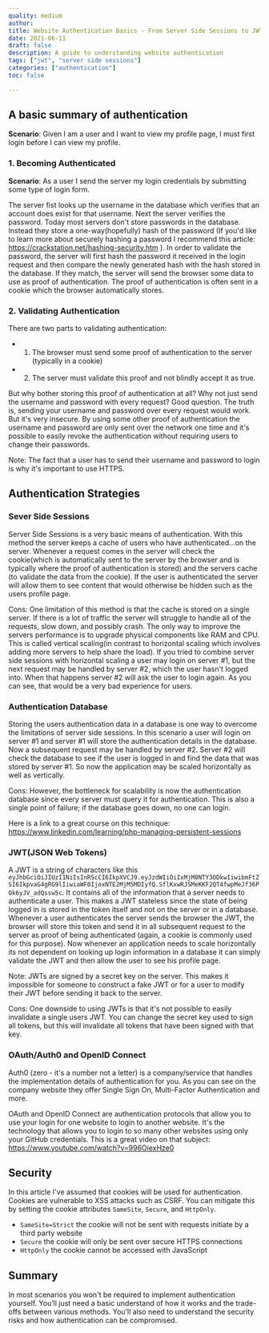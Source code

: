 ```yaml
---
quality: medium
author:
title: Website Authentication Basics - From Server Side Sessions to JWTs
date: 2021-06-11
draft: false
description: A guide to understanding website authentication
tags: ["jwt", "server side sessions"]	
categories: ["authentication"]
toc: false

---
```


## A basic summary of authentication

**Scenario**: Given I am a user and I want to view my profile page, I must first login before I can view my profile.

### 1. Becoming Authenticated

**Scenario**: As a user I send the server my login credentials by submitting some type of login form.

The server fist looks up the username in the database which verifies that an account does exist for that username. Next the server verifies the password. 
Today most servers don't store passwords in the database. Instead they store a one-way(hopefully) hash of the password (If you'd like to learn more about securely hashing a password I recommend this article: https://crackstation.net/hashing-security.htm ). 
In order to validate the password, the server will first hash the password it received in the login request and then compare the newly generated hash with the hash stored in the database. 
If they match, the server will send the browser some data to use as proof of authentication. The proof of authentication is often sent in a cookie which the browser automatically stores. 

### 2. Validating Authentication 

There are two parts to validating authentication: 
- 1. The browser must send some proof of authentication to the server (typically in a cookie) 
- 2. The server must validate this proof and not blindly accept it as true. 

But why bother storing this proof of authentication at all? Why not just send the username and password with every request? Good question.
The truth is, sending your username and password over every request would work. But it's very insecure. 
By using some other proof of authentication the username and password are only sent over the network one time and it's possible to easily revoke the authentication without requiring users to change their passwords.

Note: The fact that a user has to send their username and password to login is why it's important to use HTTPS.

## Authentication Strategies

### Sever Side Sessions
Server Side Sessions is a very basic means of authentication. With this method the server keeps a cache of users who have authenticated...on the server. 
Whenever a request comes in the server will check the cookie(which is automatically sent to the server by the browser and is typically where the proof of authentication is stored) and the servers cache (to validate the data from the cookie). 
If the user is authenticated the server will allow them to see content that would otherwise be hidden such as the users profile page.

Cons:
One limitation of this method is that the cache is stored on a single server. If there is a lot of traffic the server will struggle to handle all of the requests, slow down, and possibly crash. 
The only way to improve the servers performance is to upgrade physical components like RAM and CPU. This is called vertical scaling(in contrast to horizontal scaling which involves adding more servers to help share the load). 
If you tried to combine server side sessions with horizontal scaling a user may login on server #1, but the next request may be handled by server #2, which the user hasn't logged into. When that happens server #2 will ask the user to login again. 
As you can see, that would be a very bad experience for users.

### Authentication Database 
Storing the users authentication data in a database is one way to overcome the limitations of server side sessions. In this scenario a user will login on server #1 and server #1 will store the authentication details in the database. 
Now a subsequent request may be handled by server #2. Server #2 will check the database to see if the user is logged in and find the data that was stored by server #1. So now the application may be scaled horizontally as well as vertically. 

Cons: 
However, the bottleneck for scalability is now the authentication database since every server must query it for authentication. This is also a single point of failure; if the database goes down, no one can login. 

Here is a link to a great course on this technique: https://www.linkedin.com/learning/php-managing-persistent-sessions

### JWT(JSON Web Tokens)
A JWT is a string of characters like this `eyJhbGciOiJIUzI1NiIsInR5cCI6IkpXVCJ9.eyJzdWIiOiIxMjM0NTY3ODkwIiwibmFtZSI6IkpvaG4gRG9lIiwiaWF0IjoxNTE2MjM5MDIyfQ.SflKxwRJSMeKKF2QT4fwpMeJf36POk6yJV_adQssw5c`. 
It contains all of the information that a server needs to authenticate a user. This makes a JWT stateless since the state of being logged in is stored in the token itself and not on the server or in a database. 
Whenever a user authenticates the server sends the browser the JWT, the browser will store this token and send it in all subsequent request to the server as proof of being authenticated (again, a cookie is commonly used for this purpose). 
Now whenever an application needs to scale horizontally its not dependent on looking up login information in a database it can simply validate the JWT and then allow the user to see his profile page. 

Note: JWTs are signed by a secret key on the server. This makes it impossible for someone to construct a fake JWT or for a user to modify their JWT before sending it back to the server.

Cons:
One downside to using JWTs is that it's not possible to easily invalidate a single users JWT. You can change the secret key used to sign all tokens, but this will invalidate all tokens that have been signed with that key.

### OAuth/Auth0 and OpenID Connect
Auth0 (zero - it's a number not a letter) is a company/service that handles the implementation details of authentication for you. As you can see on the company website they offer Single Sign On, Multi-Factor Authentication and more.

OAuth and OpenID Connect are authentication protocols that allow you to use your login for one website to login to another website. It's the technology that allows you to login to so many other websites using only your GitHub credentials.
This is a great video on that subject: https://www.youtube.com/watch?v=996OiexHze0

## Security
In this article I've assumed that cookies will be used for authentication. Cookies are vulnerable to XSS attacks such as CSRF. You can mitigate this by setting the cookie attributes `SameSite`, `Secure`, and `HttpOnly`.

- `SameSite=Strict` the cookie will not be sent with requests initiate by a third party website
- `Secure` the cookie will only be sent over secure HTTPS connections
- `HttpOnly` the cookie cannot be accessed with JavaScript

## Summary
In most scenarios you won't be required to implement authentication yourself. You’ll just need a basic understand of how it works and the trade-offs between various methods. 
You’ll also need to understand the security risks and how authentication can be compromised. 


